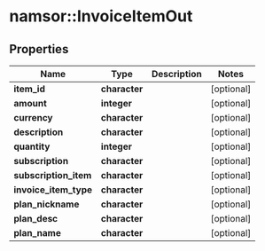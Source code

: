 # namsor::InvoiceItemOut

## Properties
Name | Type | Description | Notes
------------ | ------------- | ------------- | -------------
**item_id** | **character** |  | [optional] 
**amount** | **integer** |  | [optional] 
**currency** | **character** |  | [optional] 
**description** | **character** |  | [optional] 
**quantity** | **integer** |  | [optional] 
**subscription** | **character** |  | [optional] 
**subscription_item** | **character** |  | [optional] 
**invoice_item_type** | **character** |  | [optional] 
**plan_nickname** | **character** |  | [optional] 
**plan_desc** | **character** |  | [optional] 
**plan_name** | **character** |  | [optional] 


